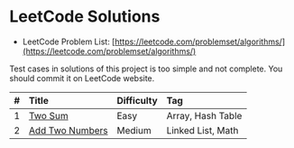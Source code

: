 # LeetCode Solutions

 - LeetCode Problem List: [https://leetcode.com/problemset/algorithms/](https://leetcode.com/problemset/algorithms/)

Test cases in solutions of this project is too simple and not complete. 
You should commit it on LeetCode website. 

| #   | Title | Difficulty | Tag |
| :-  | :-   | :-        | :- |
| 1   | [Two Sum](https://leetcode.com/problems/two-sum/description/) | Easy        | Array, Hash Table|
| 2   | [Add Two Numbers](https://leetcode.com/problems/add-two-numbers/description/) | Medium        | Linked List, Math|